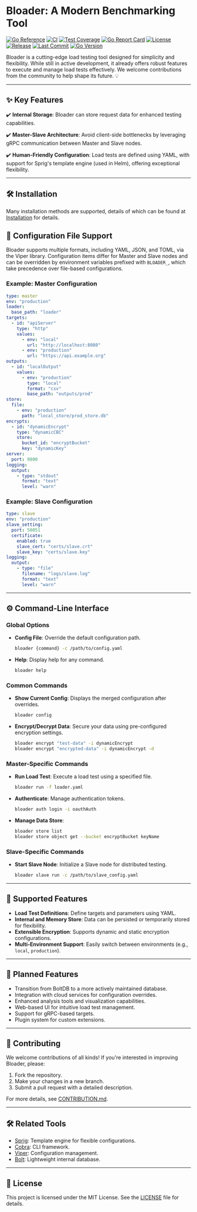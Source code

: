 # Bloader: A Modern Benchmarking Tool

[![Go Reference](https://pkg.go.dev/badge/github.com/cresplanex/bloader.svg)](https://pkg.go.dev/github.com/cresplanex/bloader)
[![CI](https://github.com/cresplanex/bloader/actions/workflows/ci.yaml/badge.svg)](https://github.com/cresplanex/bloader/actions/workflows/ci.yaml)
[![Test Coverage](https://codecov.io/gh/cresplanex/bloader/branch/main/graph/badge.svg)](https://codecov.io/gh/cresplanex/bloader)
[![Go Report Card](https://goreportcard.com/badge/github.com/cresplanex/bloader)](https://goreportcard.com/report/github.com/cresplanex/bloader)
[![License](https://img.shields.io/github/license/cresplanex/bloader)](https://github.com/cresplanex/bloader/blob/main/LICENSE)
[![Release](https://img.shields.io/github/v/release/cresplanex/bloader.svg)](https://github.com/cresplanex/bloader/releases)
[![Last Commit](https://img.shields.io/github/last-commit/cresplanex/bloader.svg)](https://github.com/cresplanex/bloader/commits/main)
[![Go Version](https://img.shields.io/github/go-mod/go-version/cresplanex/bloader.svg)](https://golang.org/doc/devel/release.html)

Bloader is a cutting-edge load testing tool designed for simplicity and flexibility. While still in active development, it already offers robust features to execute and manage load tests effectively. We welcome contributions from the community to help shape its future. 💡

---

## ✨ Key Features

✔️ **Internal Storage**: Bloader can store request data for enhanced testing capabilities.

✔️ **Master-Slave Architecture**: Avoid client-side bottlenecks by leveraging gRPC communication between Master and Slave nodes.

✔️ **Human-Friendly Configuration**: Load tests are defined using YAML, with support for Sprig's template engine (used in Helm), offering exceptional flexibility.

---

## 🛠️ Installation

Many installation methods are supported, details of which can be found at [Installation](docs/installation.md) for details.

## 📄 Configuration File Support

Bloader supports multiple formats, including YAML, JSON, and TOML, via the Viper library. Configuration items differ for Master and Slave nodes and can be overridden by environment variables prefixed with `BLOADER_`, which take precedence over file-based configurations.

### Example: Master Configuration
```yaml
type: master
env: "production"
loader:
  base_path: "loader"
targets:
  - id: "apiServer"
    type: "http"
    values:
      - env: "local"
        url: "http://localhost:8080"
      - env: "production"
        url: "https://api.example.org"
outputs:
  - id: "localOutput"
    values:
      - env: "production"
        type: "local"
        format: "csv"
        base_path: "outputs/prod"
store:
  file:
    - env: "production"
      path: "local_store/prod_store.db"
encrypts:
  - id: "dynamicEncrypt"
    type: "dynamicCBC"
    store:
      bucket_id: "encryptBucket"
      key: "dynamicKey"
server:
  port: 9800
logging:
  output:
    - type: "stdout"
      format: "text"
      level: "warn"
```

### Example: Slave Configuration
```yaml
type: slave
env: "production"
slave_setting:
  port: 50051
  certificate:
    enabled: true
    slave_cert: "certs/slave.crt"
    slave_key: "certs/slave.key"
logging:
  output:
    - type: "file"
      filename: "logs/slave.log"
      format: "text"
      level: "warn"
```

---

## ⚙️ Command-Line Interface

### Global Options

- **Config File**: Override the default configuration path.
  ```sh
  bloader {command} -c /path/to/config.yaml
  ```
- **Help**: Display help for any command.
  ```sh
  bloader help
  ```

### Common Commands

- **Show Current Config**: Displays the merged configuration after overrides.
  ```sh
  bloader config
  ```
- **Encrypt/Decrypt Data**: Secure your data using pre-configured encryption settings.
  ```sh
  bloader encrypt "test-data" -i dynamicEncrypt
  bloader encrypt "encrypted-data" -i dynamicEncrypt -d
  ```

### Master-Specific Commands

- **Run Load Test**: Execute a load test using a specified file.
  ```sh
  bloader run -f loader.yaml
  ```
- **Authenticate**: Manage authentication tokens.
  ```sh
  bloader auth login -i oauthAuth
  ```
- **Manage Data Store**:
  ```sh
  bloader store list
  bloader store object get --bucket encryptBucket keyName
  ```

### Slave-Specific Commands

- **Start Slave Node**: Initialize a Slave node for distributed testing.
  ```sh
  bloader slave run -c /path/to/slave_config.yaml
  ```

---

## 🎯 Supported Features

- **Load Test Definitions**: Define targets and parameters using YAML.
- **Internal and Memory Store**: Data can be persisted or temporarily stored for flexibility.
- **Extensible Encryption**: Supports dynamic and static encryption configurations.
- **Multi-Environment Support**: Easily switch between environments (e.g., `local`, `production`).

---

## 🚀 Planned Features

- Transition from BoltDB to a more actively maintained database.
- Integration with cloud services for configuration overrides.
- Enhanced analysis tools and visualization capabilities.
- Web-based UI for intuitive load test management.
- Support for gRPC-based targets.
- Plugin system for custom extensions.

---

## 🤝 Contributing

We welcome contributions of all kinds! If you're interested in improving Bloader, please:

1. Fork the repository.
2. Make your changes in a new branch.
3. Submit a pull request with a detailed description.

For more details, see [CONTRIBUTION.md](./docs/contributing/index.md).

---

## 🛠️ Related Tools

- [Sprig](https://masterminds.github.io/sprig/): Template engine for flexible configurations.
- [Cobra](https://github.com/spf13/cobra): CLI framework.
- [Viper](https://github.com/spf13/viper): Configuration management.
- [Bolt](https://github.com/boltdb/bolt): Lightweight internal database.

---

## 📜 License

This project is licensed under the MIT License. See the [LICENSE](./LICENSE) file for details.
